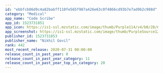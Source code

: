 ```yaml
---
id: "ebbfcb86d9c4a82babff110fe565f987a426e63c0f4866cd93b7e7ad9b2c988d"
category: "Medical"
app_name: "Code Scribe"
app_id: 1523731851
app_icon: https://is1-ssl.mzstatic.com/image/thumb/Purple114/v4/b0/28/6d/b0286d82-3882-1318-ce27-b5bf4652ae6d/AppIcons-1x_U007emarketing-0-7-85-220.png/1024x1024bb.png
app_screenshot: https://is1-ssl.mzstatic.com/image/thumb/PurpleSource124/v4/bc/e1/25/bce12572-a3e4-4a93-3781-d934fa642e1e/5fe04f8e-79cc-4214-a0b2-b303dd1a8fed_2020-07-30_01-34-38-PM.png/1242x2688bb.png
publisher_id: 1523731853
publisher_name: "Nikhil Govil"
rank: 442
most_recent_release: 2020-07-31 00:00:00
release_count_in_past_year: 0
release_count_in_past_year_category: 11
release_count_in_past_year_top_in_category: 20
---
```

